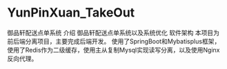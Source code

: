 # YunPinXuan_TakeOut
御品轩配送点单系统
介绍
御品轩配送点单系统以及系统优化
软件架构
本项目为前后端分离项目，主要完成后端开发。 使用了SpringBoot和Mybatisplus框架， 使用了Redis作为二级缓存，使用主从复制Mysql实现读写分离，以及使用Nginx反向代理。
